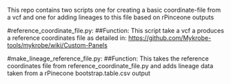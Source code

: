 This repo contains two scripts one for creating a basic coordinate-file from a vcf and one for adding lineages to this file based on rPinceone outputs

#reference_coordinate_file.py:
##Function:
This script take a vcf a produces a reference coordinates file as detailed in:
https://github.com/Mykrobe-tools/mykrobe/wiki/Custom-Panels


#make_lineage_reference_file.py:
##Function: 
This takes the reference coordinates file from reference_coordinate_file.py and adds lineage data taken from a rPinecone bootstrap.table.csv output

